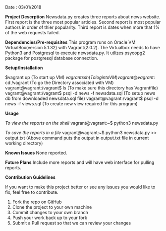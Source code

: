 Date : 03/01/2018

**Project Descrption** 
Newsdata.py creates three reports about news website.
First report is the three most popular articles.
Second report is most popular authors in order of thier popularity.
Third report is dates when more that 1% of the web requests failed.

**Dependencies/Pre-requisites**
This program runs on Oracle VM VirtualBox(version 5.1.32) with Vagrant(2.0.2). 
The Virtualbox needs to have Python3 and Postgresql to execute newsdata.py.
It utlizes psycopg2 package for postgresql database connection. 


**Setup/Installation**

$vagrant up  (To start up VM)
$vagrant ssh (To login to VM)
vagrant@vagrant:~$ cd /vagrant (To go the Directory associated with VM)
vagrant@vagrant:/vagrant$ ls   (To make sure this directory has Vagrantfile)
vagrant@vagrant:/vagrant$ psql -d news -f newsdata.sql (To setup news db from downloaded newsdata.sql file)
vagrant@vagrant:/vagrant$ psql -d news -f views.sql  (To create new view required for this program)
 	
**Usage**

_To view the reports on the shell_
vagrant@vagrant:~$ python3 newsdata.py


_To save the reports in a file_
vagrant@vagrant:~$ python3 newsdata.py >> output.txt
(Above command puts the output in output.txt file in current working directory)

**Known Issues**
None reported.

**Future Plans**
Include more reports and will have web interface for pulling reports.

**Contribution Guidelines**

If you want to make this project better or see any issues you would like to fix,
feel free to contribute. 

1. Fork the repo on GitHub
2. Clone the project to your own machine
3. Commit changes to your own branch
4. Push your work back up to your fork
5. Submit a Pull request so that we can review your changes

